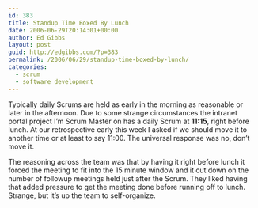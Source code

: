 ```yaml
---
id: 383
title: Standup Time Boxed By Lunch
date: 2006-06-29T20:14:01+00:00
author: Ed Gibbs
layout: post
guid: http://edgibbs.com/?p=383
permalink: /2006/06/29/standup-time-boxed-by-lunch/
categories:
  - scrum
  - software development
---
```

Typically daily Scrums are held as early in the morning as reasonable or later in the afternoon. Due to some strange circumstances the intranet portal project I&#8217;m Scrum Master on has a daily Scrum at **11:15**, right before lunch. At our retrospective early this week I asked if we should move it to another time or at least to say 11:00. The universal response was no, don&#8217;t move it.

The reasoning across the team was that by having it right before lunch it forced the meeting to fit into the 15 minute window and it cut down on the number of followup meetings held just after the Scrum. They liked having that added pressure to get the meeting done before running off to lunch. Strange, but it&#8217;s up the team to self-organize.